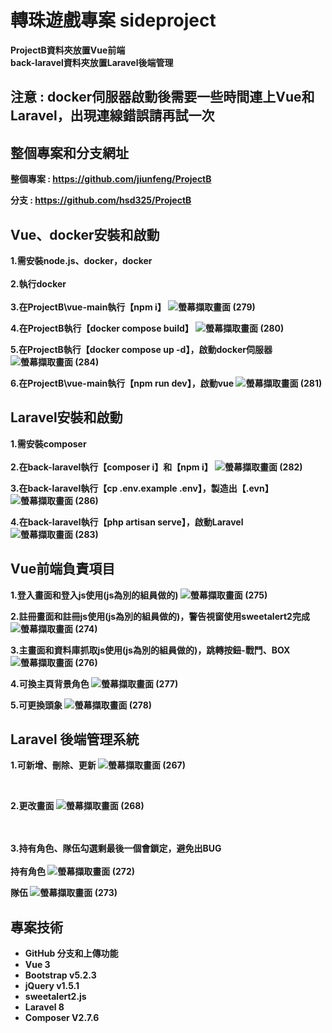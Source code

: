 # 轉珠遊戲專案 sideproject
<b>ProjectB資料夾放置Vue前端<br>
back-laravel資料夾放置Laravel後端管理<br>
## 注意 : docker伺服器啟動後需要一些時間連上Vue和Laravel，出現連線錯誤請再試一次

## 整個專案和分支網址
整個專案 : https://github.com/jiunfeng/ProjectB

分支 : https://github.com/hsd325/ProjectB

## Vue、docker安裝和啟動
1.需安裝node.js、docker，docker<br><br>
2.執行docker<br><br>
3.在ProjectB\vue-main執行【npm i】
![螢幕擷取畫面 (279)](https://github.com/hsd325/ProjectB-new/assets/100175482/07480a67-845d-4293-846f-e11d354bf73f)

4.在ProjectB執行【docker compose build】
![螢幕擷取畫面 (280)](https://github.com/hsd325/ProjectB-new/assets/100175482/69f10d8d-970c-4d26-92ac-69346e46d5cc)

5.在ProjectB執行【docker compose up -d】，啟動docker伺服器
![螢幕擷取畫面 (284)](https://github.com/hsd325/ProjectB-new/assets/100175482/49074b15-cc0b-42e9-86a7-3aad63ee89f5)


6.在ProjectB\vue-main執行【npm run dev】，啟動vue
![螢幕擷取畫面 (281)](https://github.com/hsd325/ProjectB-new/assets/100175482/27c33399-1d96-4b21-9ba6-9687dac72f6e)

## Laravel安裝和啟動
1.需安裝composer<br><br>
2.在back-laravel執行【composer i】和【npm i】
![螢幕擷取畫面 (282)](https://github.com/hsd325/ProjectB-new/assets/100175482/ec99b54f-3dad-4acd-bb44-8f8660395eee)

3.在back-laravel執行【cp .env.example .env】，製造出【.evn】
![螢幕擷取畫面 (286)](https://github.com/hsd325/ProjectB-new/assets/100175482/58903931-08d6-43fa-a07b-739fc96ad3a9)

4.在back-laravel執行【php artisan serve】，啟動Laravel
![螢幕擷取畫面 (283)](https://github.com/hsd325/ProjectB-new/assets/100175482/43d7d2cb-029d-4f84-9cd3-4451e9eda25a)

## Vue前端負責項目
1.登入畫面和登入js使用(js為別的組員做的)
![螢幕擷取畫面 (275)](https://github.com/hsd325/ProjectB-new/assets/100175482/3de6eaff-2cea-4dc7-92be-ed5c74fcdfe1)

2.註冊畫面和註冊js使用(js為別的組員做的)，警告視窗使用sweetalert2完成
![螢幕擷取畫面 (274)](https://github.com/hsd325/ProjectB-new/assets/100175482/c3441a28-353b-4886-9ca2-4e119357ac95)

3.主畫面和資料庫抓取js使用(js為別的組員做的)，跳轉按鈕-戰鬥、BOX
![螢幕擷取畫面 (276)](https://github.com/hsd325/ProjectB-new/assets/100175482/869ff601-f830-4e7a-b763-4d3086825388)

4.可換主頁背景角色
![螢幕擷取畫面 (277)](https://github.com/hsd325/ProjectB-new/assets/100175482/69aa2284-317a-4dfe-82c8-1b20385f87b6)

5.可更換頭象
![螢幕擷取畫面 (278)](https://github.com/hsd325/ProjectB-new/assets/100175482/68486040-ae2e-4084-8d0f-aa66bb35a424)

## Laravel 後端管理系統
1.可新增、刪除、更新
![螢幕擷取畫面 (267)](https://github.com/hsd325/ProjectB/assets/100175482/3c45be8c-70a8-4764-b277-a02dcab97ad7)

<br>

2.更改畫面
![螢幕擷取畫面 (268)](https://github.com/hsd325/ProjectB/assets/100175482/141013e1-448d-466c-b310-1d9aa94de621)

<br><br>
3.持有角色、隊伍勾選剩最後一個會鎖定，避免出BUG<br><br>
持有角色
![螢幕擷取畫面 (272)](https://github.com/hsd325/ProjectB/assets/100175482/cd116dae-de69-4607-b640-129ba0a01204)

隊伍
![螢幕擷取畫面 (273)](https://github.com/hsd325/ProjectB/assets/100175482/0f67e683-d30b-4447-bcaf-bbc3102e0a28)

## 專案技術
- GitHub 分支和上傳功能
- Vue 3
- Bootstrap v5.2.3
- jQuery v1.5.1
- sweetalert2.js
- Laravel 8
- Composer V2.7.6


